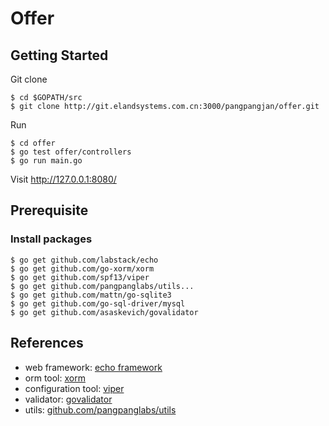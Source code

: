 # Offer

## Getting Started

Git clone

```
$ cd $GOPATH/src
$ git clone http://git.elandsystems.com.cn:3000/pangpangjan/offer.git
```

Run

```
$ cd offer
$ go test offer/controllers
$ go run main.go
```

Visit http://127.0.0.1:8080/

## Prerequisite

### Install packages

```
$ go get github.com/labstack/echo
$ go get github.com/go-xorm/xorm
$ go get github.com/spf13/viper
$ go get github.com/pangpanglabs/utils...
$ go get github.com/mattn/go-sqlite3
$ go get github.com/go-sql-driver/mysql
$ go get github.com/asaskevich/govalidator
```

## References

- web framework: [echo framework](https://echo.labstack.com/)
- orm tool: [xorm](http://xorm.io/)
- configuration tool: [viper](https://github.com/spf13/viper)
- validator: [govalidator](github.com/asaskevich/govalidator)
- utils: [github.com/pangpanglabs/utils](github.com/pangpanglabs/utils)